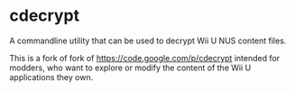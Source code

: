 # cdecrypt

A commandline utility that can be used to decrypt Wii U NUS content files.

This is a fork of fork of https://code.google.com/p/cdecrypt intended for modders,
who want to explore or modify the content of the Wii U applications they own.
